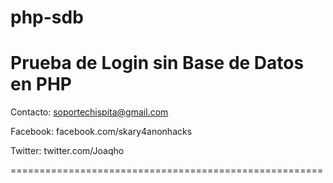 # php-sdb
Prueba de Login sin Base de Datos en PHP
======================================================

Contacto: soportechispita@gmail.com

Facebook: facebook.com/skary4anonhacks

Twitter: twitter.com/Joaqho

======================================================
